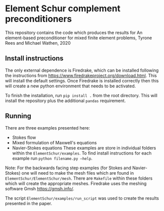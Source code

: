 # Element Schur complement preconditioners

This repository contains the code which produces the results for
An element-based preconditioner for mixed finite element problems, Tyrone Rees and Michael Wathen, 2020


## Install instructions

The only external dependence is Firedrake, which can be installed following the instructions from https://www.firedrakeproject.org/download.html. This will install the default settings. Once Firedrake is installed correctly then this will create a new python environment that needs to be activated.

To finish the installation, run
`pip install .`
from the root directory. This will install the repository plus the additional `pandas` requirement.

## Running

There are three examples presented here:
- Stokes flow
- Mixed formulation of Maxwell's equations
- Navier-Stokes equations
These examples are store in individual folders within the `ElementSchur/examples`. To find install instructions for each example run `python filename.py –help`.

Note: For the backwards facing step examples (for Stokes and Navier-Stokes) one will need to make the mesh files which are found in `ElementSchur/ElementSchur/mesh`. There are `Makefile` within these folders which will create the appropriate meshes. Firedrake uses the meshing software Gmsh https://gmsh.info/.

The script `ElementSchur/examples/run_script` was used to create the results presented in the paper.
